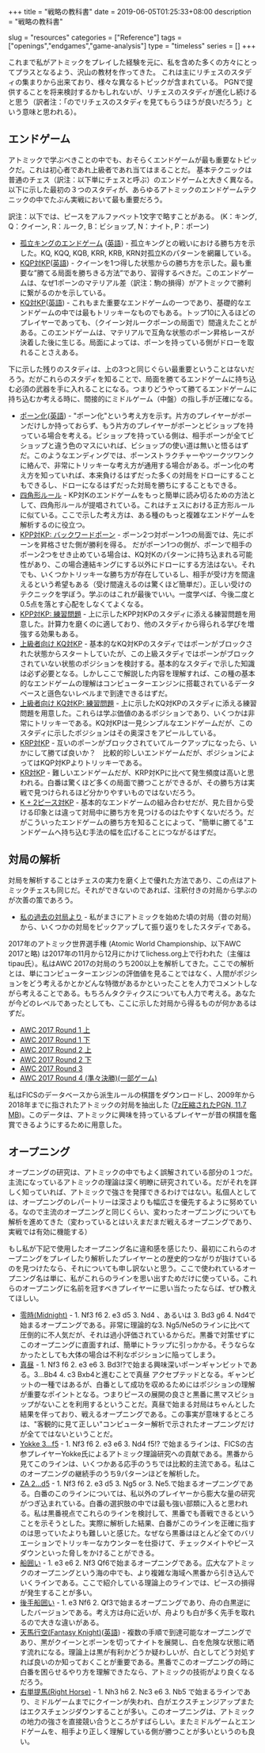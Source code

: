 +++
title = "戦略の教科書"
date = 2019-06-05T01:25:33+08:00
description = "戦略の教科書"

slug = "resources"
categories = ["Reference"]
tags = ["openings","endgames","game-analysis"]
type = "timeless"
series = []
+++

これまで私がアトミックをプレイした経験を元に、私を含めた多くの方々にとってプラスとなるよう、沢山の教材を作ってきた。
これは主にリチェスのスタディの集まりから出来ており、様々な異なるトピックが含まれている。
PGNで提供することを将来検討するかもしれないが、リチェスのスタディが進化し続けると思う（訳者注：「のでリチェスのスタディを見てもらうほうが良いだろう」という意味と思われる）。<!--Over my time playing atomic I've created quite a number of resources for my own benefit and for others. This will primarily be a list of lichess studies covering different topics. (I may consider making the pgns available directly in the future, but the lichess studies may evolve constantly.)-->

## エンドゲーム ##

アトミックで学ぶべきことの中でも、おそらくエンドゲームが最も重要なトピックだ。これは初心者であれ上級者であれ当てはまることだ。
基本テクニックは普通のチェス（訳注：以下単にチェスと呼ぶ）のエンドゲームと大きく異なる。
以下に示した最初の３つのスタディが、あらゆるアトミックのエンドゲームテクニックの中でたぶん実戦において最も重要だろう。<!--Endgames are probably the most important thing to learn, whether you're a new player or an experienced one. The basic techniques are very different from regular chess endgames, and fully worth the investment to master them. The first three studies are perhaps the most important of all for practical play.-->

訳注：以下では、ピースをアルファベット1文字で略すことがある。
(K：キング, Q：クイーン, R：ルーク, B：ビショップ, N：ナイト, P：ポーン)


- [孤立キングのエンドゲーム](https://lichess.org/study/dwKpIFTQ) ([英語](https://lichess.org/study/BB4RW1ts)) - 孤立キングとの戦いにおける勝ち方を示した。KQ, KQQ, KQB, KRR, KRB, KRN対孤立Kのパターンを網羅している。<!--- [Lone king endgames](https://lichess.org/study/BB4RW1ts) - How to win versus a lone king. Covers KQ, KQQ, KQB, KRR, KRB and KRN versus lone K.-->
- [KQP対KP](https://lichess.org/study/pRALICsX)([英語](https://lichess.org/study/2DRvcpIZ)) - クイーンを1つ得した状態からの勝ち方を示した。最も重要な”勝てる局面を勝ちきる方法”であり、習得するべきだ。このエンドゲームは、なぜ1ポーンのマテリアル差（訳注：駒の損得）がアトミックで勝利に繋がるのかを示している。<!--- [KQP v KP](https://lichess.org/study/2DRvcpIZ) - How to win when up a queen. The single most important "how to win a won game" technique to master. This endgame is why a material difference of a single pawn is winning in atomic.-->
- [KQ対KP](https://lichess.org/study/M2Jd6S4b)([英語](https://lichess.org/study/nPsVcyo0)) - これもまた重要なエンドゲームの一つであり、基礎的なエンドゲームの中では最もトリッキーなものでもある。トップ10に入るほどのプレイヤーであっても、（クイーン対ルークポーンの局面で）間違えたことがある。このエンドゲームは、マテリアルで互角な状態のポーン昇格レースが決着した後に生じる。局面によっては、ポーンを持っている側がドローを取れることさえある。<!--- [KQ v KP](https://lichess.org/study/nPsVcyo0) - Lone queen versus lone pawn. Also an important endgame, and the trickiest basic endgame; even top ten players have messed this up (queen versus rook-pawn)! This endgame is what typically results after even-material pawn races. Sometimes, a draw may even be stolen by the side with the pawn.-->

<!--The rest of the endgame studies may not be as overridingly important as the first three above, but knowing these will give you vital ammunition to convert to winning endgames, and will indirectly improve your middlegame play as well when you consider how to convert to the appropriate endgames.-->
下に示した残りのスタディは、上の3つと同じぐらい最重要ということはないだろう。だがこれらのスタディを知ることで、局面を勝てるエンドゲームに持ち込む必須の武器を手に入れることになる。つまりどうやって勝てるエンドゲームに持ち込むか考える時に、間接的にミドルゲーム（中盤）の指し手が正確になる。

- [ポーン化](https://lichess.org/study/hS6QQYxt)([英語](https://lichess.org/study/iS3Dp19A)) - "ポーン化"という考え方を示す。片方のプレイヤーがポーンだけしか持っておらず、もう片方のプレイヤーがポーンとビショップを持っている場合を考える。ビショップを持っている側は、相手ポーンが全てビショップと違う色のマスにいれば、ビショップの使い道は無いと悟るはずだ。このようなエンディングでは、ポーンストラクチャーやツークツワンクに絡んで、非常にトリッキーな考え方が通用する場合がある。ポーン化の考え方を知っていれば、本来負けるはずだった多くの対局をドローにすることもできるし、ドローになるはずだった対局を勝ちにすることもできる。<!--- [Pawnitisation](https://lichess.org/study/iS3Dp19A) - The idea of "pawnitisation". When only pawns are left but one side is up a bishop, the bishop might find itself useless if the opponent's pawns are all on the opposite-coloured squares. There can be very tricky ideas with pawn structure and zugzwang in these endings. Losses turn into draws and draws into wins if you know these ideas.-->
- [四角形ルール](https://lichess.org/study/7SpmVBSz) - KP対Kのエンドゲームをもっと簡単に読み切るための方法として、四角形ルールが提唱されている。これはチェスにおける正方形ルールに似ている。ここで示した考え方は、ある種のもっと複雑なエンドゲームを解析するのに役立つ。<!--- [Rule of the rectangle](https://lichess.org/study/7SpmVBSz) - A proposed method of counting out KP v K (and some other pure pawn) endgames more easily, like the rule of the square in regular chess. The ideas here are helpful for analysing certain more complex endgames.-->
- [KPP対KP: バックワードポーン](https://lichess.org/study/Iv9L9LTR) - ポーン2つ対ポーン1つの局面では、先にポーンを昇格させた側が勝利を得る。
だがポーン1つの側が、ポーンで相手のポーン2つをせき止めている場合は、KQ対Kのパターンに持ち込まれる可能性があり、この場合連結キングにする以外にドローにする方法はない。それでも、いくつかトリッキーな勝ち方が存在しているし、相手が受け方を間違えるという希望もある（受け間違えるのは驚くほど簡単だ）。正しい受けのテクニックを学ぼう。学ぶのはこれが最後でいい。一度学べば、今後二度と0.5点を落とす心配をしなくてよくなる。<!--- [KPP v KP: backwards pawn](https://lichess.org/study/Iv9L9LTR) - Two pawn versus one is winning if one side can promote, but if the one pawn hold back two, it may be drawn as KQ v K with connected kings is only a draw. Nevertheless, there are some tricky wins possible, and always the hope that the opponent defends incorrectly (which is surprisingly easy to do). Learn the proper technique to defend once and for all, and never worry about dropping unnecessary half-points again.-->
- [KPP対KP: 練習問題](https://lichess.org/study/K75Qiesx) - 上に示したKPP対KPのスタディに添える練習問題を用意した。計算力を磨くのに適しており、他のスタディから得られる学びを増強する効果もある。<!--- [KPP v KP: exercises](https://lichess.org/study/K75Qiesx) - A set of 31 exercises to accompany the above KPP v KP study. Good for training calculation and reinforcing what the other study teaches.-->
- [上級者向け KQ対KP](https://lichess.org/study/oWJZMklh) - 基本的なKQ対KPのスタディではポーンがブロックされた状態からスタートしていたが、この上級スタディではポーンがブロックされていない状態のポジションを検討する。基本的なスタディで示した知識は必ず必要となる。しかしここで解説した内容を理解すれば、この種の基本的なエンドゲームの理解はコンピューターエンジンに搭載されているデータベースと遜色ないレベルまで到達できるはずだ。<!--- [Expert KQ v KP](https://lichess.org/study/oWJZMklh) - While in the basic KQ v KP study the pawn is already blocked, in the expert study we consider positions where the pawn is not yet blocked. Knowledge of the basic study is absolutely required. Once you master the content here, however, you will have a complete, tablebase-perfect understanding of this fundamental endgame.-->
- [上級者向け KQ対KP: 練習問題](https://lichess.org/study/C2Jh0UOy) - 上に示したKQ対KPのスタディに添える練習問題を用意した。これらは学ぶ価値のあるポジションであり、いくつかは非常にトリッキーである。KQ対KPは一見シンプルなエンドゲームだが、このスタディに示したポジションはその奥深さをアピールしている。<!--- [Expert KQ v KP: exercises](https://lichess.org/study/C2Jh0UOy) - A set of 39 exercises to accompany the above KQ v KP study. These are instructive and sometimes extremely tricky positions showcasing the depth of this seemingly simple endgame.-->
- [KRP対KP](https://lichess.org/study/xvHuOCBq) - 互いのポーンがブロックされていてルークアップになったら、いかにして勝てば良いか？　比較的珍しいエンドゲームだが、ポジションによってはKQP対KPよりトリッキーである。<!--- [KRP v KP](https://lichess.org/study/xvHuOCBq) - How to win when up a rook with a pair of blocked pawns. A rarer endgame but certain positions are much trickier than with the queen.-->
- [KR対KP](https://lichess.org/study/MYV7n3Nf) - 難しいエンドゲームだが、KRP対KPに比べて発生頻度は高いと思われる。白番は驚くほど多くの局面で勝つことができるが、その勝ち方は実戦で見つけられるほど分かりやすいものではないだろう。<!--- [KR v KP](https://lichess.org/study/MYV7n3Nf) - A hard endgame, but perhaps more common than KRP v KP. White has a surprising number of winning positions here, although the methods to win them may not be obvious to find over the board.-->
- [K + 2ピース対KP](https://lichess.org/study/qpSW4QBS) - 基本的なエンドゲームの組み合わせだが、見た目から受ける印象とは違って対局中に勝ち方を見つけるのはたやすくないだろう。だがこういったエンドゲームの勝ち方を知ることによって、"簡単に勝てる"エンドゲームへ持ち込む手法の幅を広げることにつながるはずだ。<!--- [K + 2 pieces v KP](https://lichess.org/study/qpSW4QBS) - A set of fundamental endgames where the winning methods may not be as easy to find over the board as they seem. Knowing how to win these will expand your range of "easily winning" endgame conversions.-->


## 対局の解析 ##

対局を解析することはチェスの実力を磨く上で優れた方法であり、この点はアトミックチェスも同じだ。それができないのであれば、注釈付きの対局から学ぶのが次善の策であろう。<!--Analysing games is a good way to improve your chess (also your atomic chess). Failing that, the next best thing would be to go over annotated games.-->

- [私の過去の対局より](https://lichess.org/study/4yVSWBkW) - 私がまさにアトミックを始めた頃の対局（昔の対局）から、いくつかの対局をピックアップして振り返りをしたスタディである。<!--- [My old games](https://lichess.org/study/4yVSWBkW) - A critical look back at some of my older games, back when I had just started playing atomic chess.-->

2017年のアトミック世界選手権 (Atomic World Championship、以下AWC 2017と略) は2017年の11月から12月にかけてlichess.org上で行われた（主催はtipau氏）。私はAWC 2017の対局のうち200以上を解析してきた。ここでの解析とは、単にコンピューターエンジンの評価値を見ることではなく、人間がポジションをどう考えるかとかどんな特徴があるかといったことを人力でコメントしながら考えることである。もちろんタクティクスについても人力で考える。あなたが今どのレベルであったとしても、ここに示した対局から得るものが何かあるはずだ。<!--I have also analysed and annotated over 200 of the games played in the 2017 Atomic World Championship, which was organised by tipau on lichess.org in November-December 2017. This is analysis with human comments on the ideas and features of the positions (and of course certain tactical lines), not just engine evaluations. There should be something for all skill levels in these games.-->

- [AWC 2017 Round 1 上](https://lichess.org/study/DkOwAm57)
- [AWC 2017 Round 1 下](https://lichess.org/study/xb6BuJqH)
- [AWC 2017 Round 2 上](https://lichess.org/study/5FmSwRNw)
- [AWC 2017 Round 2 下](https://lichess.org/study/naiwBUs5)
- [AWC 2017 Round 3](https://lichess.org/study/1Ca8uzR8)
- [AWC 2017 Round 4 (準々決勝)(一部ゲーム)](https://lichess.org/study/7I3kxX7I)<!--- [AWC 2017 Round 1 upper](https://lichess.org/study/DkOwAm57)- [AWC 2017 Round 1 lower](https://lichess.org/study/xb6BuJqH)- [AWC 2017 Round 2 upper](https://lichess.org/study/5FmSwRNw)- [AWC 2017 Round 2 lower](https://lichess.org/study/naiwBUs5)- [AWC 2017 Round 3](https://lichess.org/study/1Ca8uzR8)- [AWC 2017 Round 4 (quarterfinals)(some games analysed)](https://lichess.org/study/7I3kxX7I)-->

私はFICSのデータベースから派生ルールの棋譜をダウンロードし、2009年から2018年までに指されたアトミックの対局を抽出した ([7z圧縮されたPGN, 11.7 MB](https://illion-atomic.netlify.app/dbs/FICS_atomic_games.7z))。このデータは、アトミックに興味を持っているプレイヤーが昔の棋譜を鑑賞できるようにするために用意した。<!--I've also downloaded the variant games from the FICS game database, and separated all the atomic games from 2009 to 2018 ([PGNs compressed in .7z format, 11.7 MB](/dbs/FICS_atomic_games.7z)). These are provided for the curious player to appreciate older atomic games.-->


## オープニング ##

オープニングの研究は、アトミックの中でもよく誤解されている部分の１つだ。主流になっているアトミックの理論は深く明瞭に研究されている。だがそれを詳しく知っていれば、アトミックで強さを発揮できるわけではない。私個人としては、オープニングのレパートリーは深さよりも幅広さを優先するように努めている。なので主流のオープニングと同じくらい、変わったオープニングについても解析を進めてきた（変わっているとはいえまだまだ戦えるオープニングであり、実戦では有効に機能する）<!--Opening study is an often misunderstood part of atomic chess. Mainstream atomic theory might be sharp and well-studied, but knowing it well is different from being good at atomic. I personally try to have a wide rather than deep repertoire, so I've done several analyses of more offbeat (but still playable and practically good) openings, as well as some mainstream analyses.-->

もし私が下記で使用したオープニング名に違和感を感じたり、最初にこれらのオープニングをプレイしたり解析したプレイヤーとの歴史的つながりが抜けているのを見つけたなら、それについても申し訳ないと思う。ここで使われているオープニング名は単に、私がこれらのラインを思い出すためだけに使っている。これらのオープニングに名前を冠すべきプレイヤーに思い当たったならば、ぜひ教えてほしい。
<!--I also apologise if anybody finds the opening names I use strange or lacking historical relevance to the players who first played/analysed them. It's just a way for me to remember the lines; do tell me if you think a certain player should be credited with the lines being played.-->

- [零時(Midnight)](https://lichess.org/study/Dc345Be0) - 1. Nf3 f6 2. e3 d5 3. Nd4 、あるいは 3. Bd3 g6 4. Nd4で始まるオープニングである。非常に理論的な3. Ng5/Ne5のラインに比べて圧倒的に不人気だが、それは過小評価されているからだ。黒番で対策せずにこのオープニングに直面すれば、簡単にトラップに引っかかる。そうならなかったとしても大体の場合は不利なポジションに陥ってしまう。<!--- [Midnight](https://lichess.org/study/Dc345Be0) - 1. Nf3 f6 2. e3 d5 3. Nd4 or 3. Bd3 g6 4. Nd4, undeservedly much less popular than the heavily theoretical 3. Ng5/Ne5. If unprepared, black can easily fall into some trap lines or generally drift into an inferior position.-->
- [真昼](https://lichess.org/study/zZzm6C8k) - 1. Nf3 f6 2. e3 e6 3. Bd3!?で始まる興味深いポーンギャンビットである。3...Bb4 4. c3 Bxb4と進むことで真昼 アクセプテッドとなる。ギャンビットの一種ではあるが、白番として成功を収めるためにはポジションの理解が重要なポイントとなる。つまりピースの展開の良さと黒番に黒マスビショップがないことを利用するということだ。真昼で始まる対局はちゃんとした結果を伴っており、戦えるオープニングである。この事実が意味するところは、"客観的に見て正しい"コンピューター解析で示されたオープニングだけが全てではないということだ。<!--- [Mahiru](https://lichess.org/study/zZzm6C8k) - 1. Nf3 f6 2. e3 e6 3. Bd3!? An interesting pawn gambit, which can be accepted with 3...Bb4 4. c3 Bxb4. Despite being a gambit, the key to success as white is positional understanding, exploiting a lead in development and black's lack of the dark-squared bishop. The fact that this is playable with decent results shows that "objectively correct" computer-analysed openings are not the only way to go.-->
- [Yokke 3...f5](https://lichess.org/study/gyn0FvOE) - 1. Nf3 f6 2. e3 e6 3. Nd4 f5!? で始まるラインは、FICSの古参プレイヤーYokke氏によるアトミック理論研究への貢献である。黒番から見てこのラインは、いくつかある応手のうちでは比較的主流である。私はこのオープニングの継続手のうち9パターンほどを解析した。<!--- [Yokke 3...f5](https://lichess.org/study/gyn0FvOE) - 1. Nf3 f6 2. e3 e6 3. Nd4 f5!? is a contribution to atomic theory by Yokke, an old player from FICS. I analyse several continuations of this more mainstream option from black's perspective.-->
- [ZA 2...d5](https://lichess.org/study/DjOw6ggL) - 1. Nf3 f6 2. e3 d5 3. Ng5 or 3. Ne5.で始まるオープニングである。白番のこのラインについては、私以外のプレイヤーから膨大な量の研究がつぎ込まれている。白番の選択肢の中では最も強い部類に入ると思われる。私は黒番視点でこれらのラインを検討して、黒番でも善戦できるということを示そうとした。実際に解析した結果、白番がこのラインを正確に指すのは思っていたよりも難しいと感じた。なぜなら黒番はほとんど全てのバリエーションでトリッキーなカウンターを仕掛けて、チェックメイトやピースダウンといった脅しをかけることができる。<!--- [ZA 2...d5](https://lichess.org/study/DjOw6ggL) - 1. Nf3 f6 2. e3 d5 3. Ng5 or 3. Ne5. A massive amount of research by others has been put into this line as white, thought to be one of white's strongest choices. I look at this opening from black's side to try and show that black can do fine in these lines. In fact, after analysing, I feel it is harder to play white correctly, as black can get tricky counterplay and drawing threats in almost every line.-->
- [船囲い](https://lichess.org/study/t6PDRf6x) - 1. e3 e6 2. Nf3 Qf6で始まるオープニングである。広大なアトミックのオープニングという海の中でも、より複雑な海域へ黒番から引き込んでいくラインである。ここで紹介している理論上のラインでは、ピースの損得が発生することが多い。<!--- [Boat](https://lichess.org/study/t6PDRf6x) - 1. e3 e6 2. Nf3 Qf6, an attempt by black to lead the game into more complex waters. Material imbalances usually arise in this theoretical line.-->
- [後手船囲い](https://lichess.org/study/TFzoQrPF) - 1. e3 Nf6 2. Qf3で始まるオープニングであり、舟の白黒逆にしたバージョンである。考え方は舟に近いが、舟よりも白が多く先手を取れるので大きな違いがある。<!--- [Reversed Boat](https://lichess.org/study/TFzoQrPF) - 1. e3 Nf6 2. Qf3, the reversed version of the Boat. The ideas are similar to the Boat, but the extra tempo white has here makes a significant difference.-->
- [天馬行空(Fantasy Knight)](https://lichess.org/study/GGpBEvPO)([英語](https://lichess.org/study/Ax9uIE2Q)) - 複数の手順で到達可能なオープニングであり、黒がクイーンとポーンを切ってナイトを展開し、白を危険な状態に晒す流れになる。理論上は黒が有利かどうか疑わしいが、白としてどう対処すれば良いのか知っておくことが重要である。黒番でこのオープニングの時に白番を困らせるやり方を理解できたなら、アトミックの技術がより良くなるだろう。<!--- [Fantasy Knight](https://lichess.org/study/Ax9uIE2Q) - Reachable by multiple move orders, black sacrifices queen and pawn for two dangerous knights. While theoretically dubious, it is important to know how to deal with it as white. Your playing strength will also increase if you understand how to cause maximum trouble as black.-->
- [右単提馬(Right Horse)](https://lichess.org/study/XUUyqbsu) - 1. Nh3 h6 2. Nc3 e6 3. Nb5 で始まるラインであり、ミドルゲームまでにクイーンが失われ、白がエクスチェンジアップまたはエクスチェンジダウンすることが多い。このオープニングは、アトミックの地力の強さを直接競い合うところがすばらしい。またミドルゲームとエンドゲームを、相手より正しく理解している側が勝つことが多いというのも良い。<!--- [Right Horse](https://lichess.org/study/XUUyqbsu) - 1. Nh3 h6 2. Nc3 e6 3. Nb5 is a line where white usually ends up an exchange in a queenless middlegame. This opening is excellent as a direct competition of atomic skill, as the player with the better middlegame and endgame understanding will usually win.-->